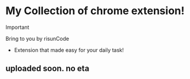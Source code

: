# My Collection of chrome extension!

> [!IMPORTANT]
> Bring to you by risunCode
> - Extension that made easy for your daily task!


## uploaded soon. no eta
